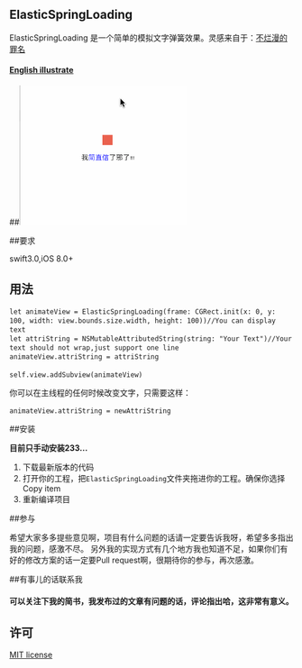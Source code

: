 ElasticSpringLoading
---

ElasticSpringLoading 是一个简单的模拟文字弹簧效果。灵感来自于：[不烂漫的罪名](http://m.zcool.com.cn/work/ZMTI1Nzk3MjA=.html)

#### [English illustrate](README.md)


##![效果图](bounceBall.gif)

##要求

swift3.0,iOS 8.0+ 

## 用法

```
let animateView = ElasticSpringLoading(frame: CGRect.init(x: 0, y: 100, width: view.bounds.size.width, height: 100))//You can display text
let attriString = NSMutableAttributedString(string: "Your Text")//Your text should not wrap,just support one line
animateView.attriString = attriString

self.view.addSubview(animateView)

```

你可以在主线程的任何时候改变文字，只需要这样：

```
animateView.attriString = newAttriString

```

##安装

**目前只手动安装233...**

1. 下载最新版本的代码
2. 打开你的工程，把`ElasticSpringLoading`文件夹拖进你的工程。确保你选择Copy item
3. 重新编译项目

##参与

希望大家多多提些意见啊，项目有什么问题的话请一定要告诉我呀，希望多多指出我的问题，感激不尽。
另外我的实现方式有几个地方我也知道不足，如果你们有好的修改方案的话一定要Pull request啊，很期待你的参与，再次感激。

##有事儿的话联系我

#### 可以关注下我的简书，我发布过的文章有问题的话，评论指出哈，这非常有意义。

## 许可

[MIT license](LICENSE)








